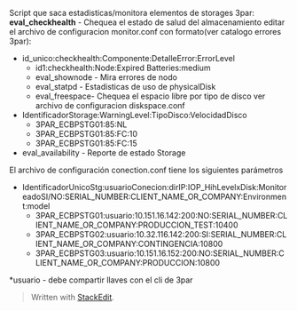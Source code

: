 Script que saca estadisticas/monitora elementos de storages 3par:
**eval_checkhealth** - Chequea el estado de salud del almacenamiento editar el archivo de  configuracion monitor.conf con formato(ver catalogo errores 3par): 

 - id_unico:checkhealth:Componente:DetalleError:ErrorLevel
	 - id1:checkhealth:Node:Expired Batteries:medium
	- eval_shownode - Mira errores de nodo
	- eval_statpd   - Estadisticas de uso de physicalDisk
	- eval_freespace- Chequea el espacio libre por tipo de disco ver archivo de configuracion diskspace.conf
- IdentificadorStorage:WarningLevel:TipoDisco:VelocidadDisco
	- 3PAR_ECBPSTG01:85:NL
	- 3PAR_ECBPSTG01:85:FC:10
	- 3PAR_ECBPSTG01:85:FC:15
- eval_availability - Reporte de estado Storage

El archivo de configuración conection.conf tiene los siguientes parámetros

 - IdentificadorUnicoStg:usuarioConecion:dirIP:IOP_HihLevelxDisk:MonitoreadoSI/NO:SERIAL_NUMBER:CLIENT_NAME_OR_COMPANY:Environment:model
	- 3PAR_ECBPSTG01:usuario:10.151.16.142:200:NO:SERIAL_NUMBER:CLIENT_NAME_OR_COMPANY:PRODUCCION_TEST:10400
	- 3PAR_ECBPSTG02:usuario:10.32.116.142:200:SI:SERIAL_NUMBER:CLIENT_NAME_OR_COMPANY:CONTINGENCIA:10800
	- 3PAR_ECBPSTG03:usuario:10.151.16.152:200:NO:SERIAL_NUMBER:CLIENT_NAME_OR_COMPANY:PRODUCCION:10800

*usuario - debe compartir llaves con el cli de 3par


> Written with [StackEdit](https://stackedit.io/).
